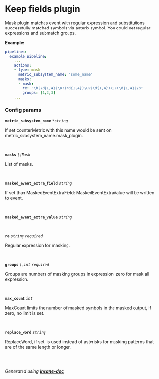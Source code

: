 # Keep fields plugin
Mask plugin matches event with regular expression and substitutions successfully matched symbols via asterix symbol.
You could set regular expressions and submatch groups.

**Example:**
```yaml
pipelines:
  example_pipeline:
    ...
    actions:
    - type: mask
      metric_subsystem_name: "some_name"
      masks:
      - mask:
        re: "\b(\d{1,4})\D?(\d{1,4})\D?(\d{1,4})\D?(\d{1,4})\b"
        groups: [1,2,3]
    ...
```


### Config params
**`metric_subsystem_name`** *`*string`* 

If set counterMetric with this name would be sent on metric_subsystem_name.mask_plugin.

<br>

**`masks`** *`[]Mask`* 

List of masks.

<br>

**`masked_event_extra_field`** *`string`* 

If set than MaskedEventExtraField: MaskedEventExtraValue will be written to event.

<br>

**`masked_event_extra_value`** *`string`* 


<br>

**`re`** *`string`* *`required`* 

Regular expression for masking.

<br>

**`groups`** *`[]int`* *`required`* 

Groups are numbers of masking groups in expression, zero for mask all expression.

<br>

**`max_count`** *`int`* 

MaxCount limits the number of masked symbols in the masked output, if zero, no limit is set.

<br>

**`replace_word`** *`string`* 

ReplaceWord, if set, is used instead of asterisks for masking patterns that are of the same length or longer.

<br>


<br>*Generated using [__insane-doc__](https://github.com/vitkovskii/insane-doc)*